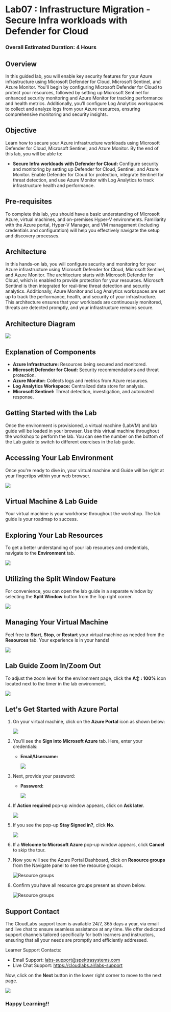 # Lab07 : Infrastructure Migration - Secure Infra workloads with Defender for Cloud
 
### Overall Estimated Duration: 4 Hours

## Overview
In this guided lab, you will enable key security features for your Azure infrastructure using Microsoft Defender for Cloud, Microsoft Sentinel, and Azure Monitor. You'll begin by configuring Microsoft Defender for Cloud to protect your resources, followed by setting up Microsoft Sentinel for enhanced security monitoring and Azure Monitor for tracking performance and health metrics. Additionally, you’ll configure Log Analytics workspaces to collect and analyze logs from your Azure resources, ensuring comprehensive monitoring and security insights.

## Objective
Learn how to secure your Azure infrastructure workloads using Microsoft Defender for Cloud, Microsoft Sentinel, and Azure Monitor. By the end of this lab, you will be able to:

- **Secure Infra workloads with Defender for Cloud:** Configure security and monitoring by setting up Defender for Cloud, Sentinel, and Azure Monitor. Enable Defender for Cloud for protection, integrate Sentinel for threat detection, and use Azure Monitor with Log Analytics to track infrastructure health and performance.

## Pre-requisites
To complete this lab, you should have a basic understanding of Microsoft Azure, virtual machines, and on-premises Hyper-V environments. Familiarity with the Azure portal, Hyper-V Manager, and VM management (including credentials and configuration) will help you effectively navigate the setup and discovery processes.

## Architecture
In this hands-on lab, you will configure security and monitoring for your Azure infrastructure using Microsoft Defender for Cloud, Microsoft Sentinel, and Azure Monitor. The architecture starts with Microsoft Defender for Cloud, which is enabled to provide protection for your resources. Microsoft Sentinel is then integrated for real-time threat detection and security analytics. Additionally, Azure Monitor and Log Analytics workspaces are set up to track the performance, health, and security of your infrastructure. This architecture ensures that your workloads are continuously monitored, threats are detected promptly, and your infrastructure remains secure.

## Architecture Diagram

   ![](./Images/akArch7.png)

## Explanation of Components

- **Azure Infrastructure:** Resources being secured and monitored.
- **Microsoft Defender for Cloud:** Security recommendations and threat protection.
- **Azure Monitor:** Collects logs and metrics from Azure resources.
- **Log Analytics Workspace:** Centralized data store for analysis.
- **Microsoft Sentinel:** Threat detection, investigation, and automated response.

## Getting Started with the Lab
Once the environment is provisioned, a virtual machine (LabVM) and lab guide will be loaded in your browser. Use this virtual machine throughout the workshop to perform the lab. You can see the number on the bottom of the Lab guide to switch to different exercises in the lab guide.

## Accessing Your Lab Environment
 
Once you're ready to dive in, your virtual machine and Guide will be right at your fingertips within your web browser.

   ![](./Images/FIRST_Page-lab07.png)

## Virtual Machine & Lab Guide
 
Your virtual machine is your workhorse throughout the workshop. The lab guide is your roadmap to success.
 
## Exploring Your Lab Resources
 
To get a better understanding of your lab resources and credentials, navigate to the **Environment** tab.

   ![](./Images/30052025(2)new.png)
 
## Utilizing the Split Window Feature
 
For convenience, you can open the lab guide in a separate window by selecting the **Split Window** button from the Top right corner.
 
   ![](./Images/30052025(3)new.png)
 
## Managing Your Virtual Machine
 
Feel free to **Start**, **Stop**, or **Restart** your virtual machine as needed from the **Resources** tab. Your experience is in your hands!
 
  ![](./Images/30052025(4)new.png)

## Lab Guide Zoom In/Zoom Out

To adjust the zoom level for the environment page, click the **A↕ : 100%** icon located next to the timer in the lab environment.

   ![](./Images/30052025(5)new.png)
 
## Let's Get Started with Azure Portal
 
1. On your virtual machine, click on the **Azure Portal** icon as shown below:

    ![](./Images/GS1new.png)
 
2. You'll see the **Sign into Microsoft Azure** tab. Here, enter your credentials:
 
   - **Email/Username:** <inject key="AzureAdUserEmail"></inject>
 
      ![](./Images/GS2new.png)
 
3. Next, provide your password:
 
   - **Password:** <inject key="AzureAdUserPassword"></inject>
 
      ![](./Images/GS3new.png)

4. If **Action required** pop-up window appears, click on **Ask later**.

      ![](./Images/ask-later-01new.png)
 
4. If you see the pop-up **Stay Signed in?**, click **No**.

      ![](./Images/GS9new.png)

6. If a **Welcome to Microsoft Azure** pop-up window appears, click **Cancel** to skip the tour.

7. Now you will see the Azure Portal Dashboard, click on **Resource groups** from the Navigate panel to see the resource groups.

   ![](Images/select-rgnew.png "Resource groups")
   
8. Confirm you have all resource groups present as shown below.

   ![](Images/upimage10new.png "Resource groups")
 
## Support Contact
The CloudLabs support team is available 24/7, 365 days a year, via email and live chat to ensure seamless assistance at any time. We offer dedicated support channels tailored specifically for both learners and instructors, ensuring that all your needs are promptly and efficiently addressed.

Learner Support Contacts:

- Email Support: labs-support@spektrasystems.com
- Live Chat Support: https://cloudlabs.ai/labs-support

Now, click on the **Next** button in the lower right corner to move to the next page.

   ![](./Images/GS4new.png)

### Happy Learning!!
